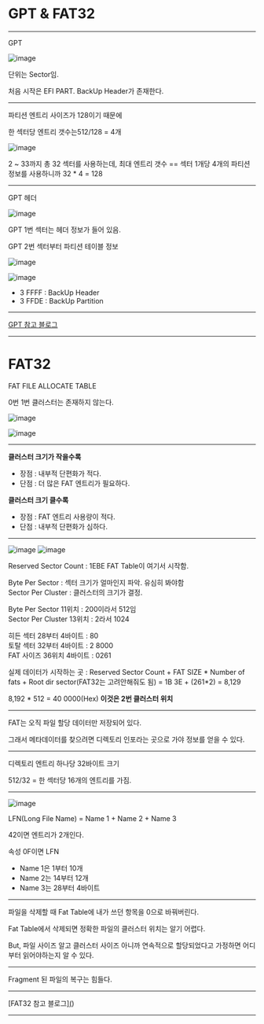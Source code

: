 # GPT & FAT32

---

GPT

![image](https://user-images.githubusercontent.com/37138188/126352967-2a872ad7-c6df-4972-a33a-01a6b4366a29.png)

단위는 Sector임.

처음 시작은 EFI PART. BackUp Header가 존재한다.

---

파티션 엔트리 사이즈가 128이기 때문에

한 섹터당 엔트리 갯수는512/128 = 4개

![image](https://user-images.githubusercontent.com/37138188/126353289-553c1c71-6609-4a13-9c86-05d7c1def114.png)

2 ~ 33까지 총 32 섹터를 사용하는데, 최대 엔트리 갯수 == 섹터 1개당 4개의 파티션 정보를 사용하니까 32 * 4 = 128

---

GPT 헤더

![image](https://user-images.githubusercontent.com/37138188/126353500-d6b0d8e4-c76d-4780-968e-ef11214158ac.png)


GPT 1번 섹터는 헤더 정보가 들어 있음.

GPT 2번 섹터부터 파티션 테이블 정보

![image](https://user-images.githubusercontent.com/37138188/126354124-fe328ee7-d2d4-403e-a395-21b3dadf98c5.png)

![image](https://user-images.githubusercontent.com/37138188/126354266-6c2451f4-51e8-481f-8033-2f58d965ff1a.png)

- 3 FFFF : BackUp Header
- 3 FFDE : BackUp Partition

---

[GPT 참고 블로그](https://c0msherl0ck.github.io/file%20system/post-GPT/)

---


# FAT32

FAT FILE ALLOCATE TABLE

0번 1번 클러스터는 존재하지 않는다.

![image](https://user-images.githubusercontent.com/37138188/126358297-ffcaf2ec-b1c5-4279-89e0-764e095ceb0d.png)

![image](https://user-images.githubusercontent.com/37138188/126355588-6e1df3d8-066b-4f7e-9e6f-f320b97b48c3.png)

---

**클러스터 크기가 작을수록**
- 장점 : 내부적 단편화가 적다.
- 단점 : 더 많은 FAT 엔트리가 필요하다.

**클러스터 크기 클수록**
- 장점 : FAT 엔트리 사용량이 적다.
- 단점 : 내부적 단편화가 심하다.

---

![image](https://user-images.githubusercontent.com/37138188/126355964-d23f403e-94e0-44a9-9ab2-74904974c06f.png)
![image](https://user-images.githubusercontent.com/37138188/126356031-5ecaf0b7-d92a-4550-bcd9-9e03d2374ad3.png)


Reserved Sector Count : 1EBE FAT Table이 여기서 시작함.

Byte Per Sector : 섹터 크기가 얼마인지 파악. 유심히 봐야함  
Sector Per Cluster : 클러스터의 크기가 결정.

Byte Per Sector 11위치 : 200이라서 512임  
Sector Per Cluster 13위치 : 2라서 1024

히든 섹터 28부터 4바이트 : 80  
토탈 섹터 32부터 4바이트 : 2 8000  
FAT 사이즈 36위치 4바이트 : 0261  

실제 데이터가 시작하는 곳 : Reserved Sector Count + FAT SIZE * Number of fats + Root dir sector(FAT32는 고려안해줘도 됨)
= 1B 3E + (261*2) = 8,129

8,192 * 512 = 40 0000(Hex) **이것은 2번 클러스터 위치**

---

FAT는 오직 파일 할당 데이터만 저장되어 있다.

그래서 메타데이터를 찾으려면 디렉토리 인포라는 곳으로 가야 정보를 얻을 수 있다.

---

디렉토리 엔트리 하나당 32바이트 크기

512/32 = 한 섹터당 16개의 엔트리를 가짐.

---

![image](https://user-images.githubusercontent.com/37138188/126356676-b3c2d6c8-b977-4955-9b8c-48332d614bee.png)

LFN(Long File Name) = Name 1 + Name 2 + Name 3

42이면 엔트리가 2개인다.

속성 0F이면 LFN
- Name 1은 1부터 10개
- Name 2는 14부터 12개
- Name 3는 28부터 4바이트

---

파일을 삭제할 때 Fat Table에 내가 쓰던 항목을 0으로 바꿔버린다.

Fat Table에서 삭제되면 정확한 파일의 클러스터 위치는 알기 어렵다.

But, 파일 사이즈 알고 클러스터 사이즈 아니까 연속적으로 할당되었다고 가정하면 어디부터 읽어야하는지 알 수 있다.

---

Fragment 된 파일의 복구는 힘들다.

---

[FAT32 참고 블로그][(](https://c0msherl0ck.github.io/file%20system/post-VBR/))

---